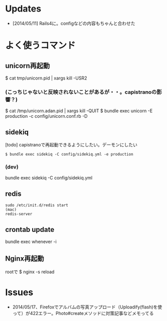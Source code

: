 # Updates
* [2014/05/11] Rails4に。configなどの内容もちゃんと合わせた

# よく使うコマンド

## unicorn再起動
$ cat tmp/unicorn.pid | xargs kill -USR2

### (こっちじゃないと反映されないことがあるが・・。capistranoの影響？)
$ cat /tmp/unicorn.adan.pid  | xargs kill -QUIT
$ bundle exec unicorn -E production -c config/unicorn.conf.rb -D


## sidekiq
[todo] capistranoで再起動できるようにしたい。デーモンにしたい
```
$ bundle exec sidekiq -C config/sidekiq.yml -e production
```

### (dev)
bundle exec sidekiq -C config/sidekiq.yml

## redis
```
sudo /etc/init.d/redis start
(mac)
redis-server
```

## crontab update
bundle exec whenever -i


## Nginx再起動
rootで
$ nginx -s reload


# Issues

* 2014/05/17、Firefoxでアルバムの写真アップロード（Uploadify(flash)を使って）が422エラー。Photo#createメソッドに対策記事などメモってる


